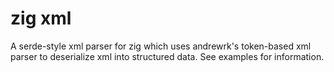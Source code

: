 # zig xml
A serde-style xml parser for zig which uses andrewrk's token-based xml parser to deserialize xml into structured data.
See examples for information.
